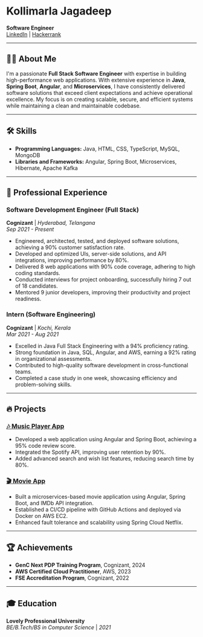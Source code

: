# Kollimarla Jagadeep

**Software Engineer**  
[LinkedIn](https://www.linkedin.com/in/kollimarla-jagadeep) | [Hackerrank](https://www.hackerrank.com/profile/teja_jagadeep)

---

## 👨‍💻 About Me

I'm a passionate **Full Stack Software Engineer** with expertise in building high-performance web applications. With extensive experience in **Java**, **Spring Boot**, **Angular**, and **Microservices**, I have consistently delivered software solutions that exceed client expectations and achieve operational excellence. My focus is on creating scalable, secure, and efficient systems while maintaining a clean and maintainable codebase.

---

## 🛠️ Skills

- **Programming Languages:** Java, HTML, CSS, TypeScript, MySQL, MongoDB
- **Libraries and Frameworks:** Angular, Spring Boot, Microservices, Hibernate, Apache Kafka

---

## 💼 Professional Experience

### Software Development Engineer (Full Stack)
**Cognizant** | *Hyderabad, Telangana*  
*Sep 2021 - Present*

- Engineered, architected, tested, and deployed software solutions, achieving a 90% customer satisfaction rate.
- Developed and optimized UIs, server-side solutions, and API integrations, improving performance by 80%.
- Delivered 8 web applications with 90% code coverage, adhering to high coding standards.
- Conducted interviews for project onboarding, successfully hiring 7 out of 18 candidates.
- Mentored 9 junior developers, improving their productivity and project readiness.

### Intern (Software Engineering)
**Cognizant** | *Kochi, Kerala*  
*Mar 2021 - Aug 2021*

- Excelled in Java Full Stack Engineering with a 94% proficiency rating.
- Strong foundation in Java, SQL, Angular, and AWS, earning a 92% rating in organizational assessments.
- Contributed to high-quality software development in cross-functional teams.
- Completed a case study in one week, showcasing efficiency and problem-solving skills.

---

## 🔥 Projects

### [🎶 Music Player App](https://github.com/tejajagadeep/MusicPlayer)
- Developed a web application using Angular and Spring Boot, achieving a 95% code review score.
- Integrated the Spotify API, improving user retention by 90%.
- Added advanced search and wish list features, reducing search time by 80%.

### [🎬 Movie App](https://github.com/tejajagadeep/movie-app)
- Built a microservices-based movie application using Angular, Spring Boot, and IMDb API integration.
- Established a CI/CD pipeline with GitHub Actions and deployed via Docker on AWS EC2.
- Enhanced fault tolerance and scalability using Spring Cloud Netflix.

---

## 🏆 Achievements

- **GenC Next PDP Training Program**, Cognizant, 2024
- **AWS Certified Cloud Practitioner**, AWS, 2023
- **FSE Accreditation Program**, Cognizant, 2022

---

## 🎓 Education

**Lovely Professional University**  
*BE/B.Tech/BS in Computer Science* | *2021*
